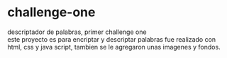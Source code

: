 # challenge-one
descriptador de palabras, primer challenge one   
este proyecto es para encriptar y descriptar palabras fue realizado con html, css y  java script, tambien se le agregaron unas imagenes y fondos.

